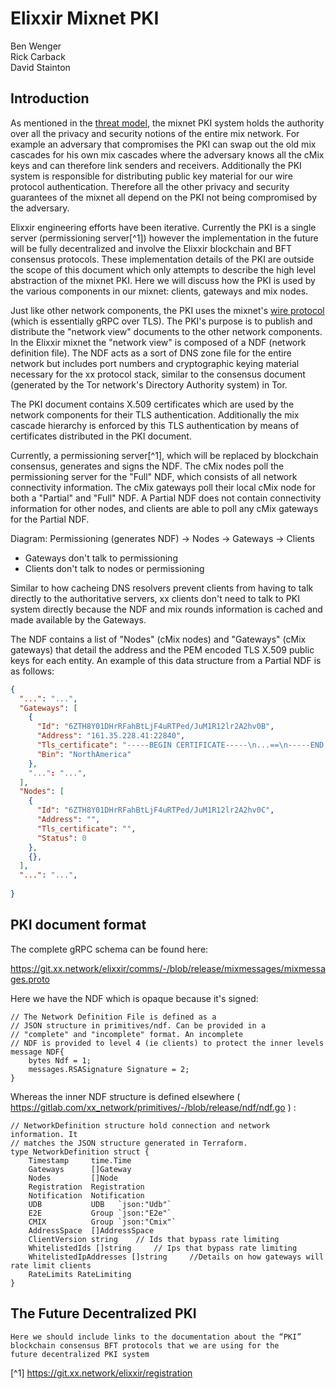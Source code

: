 
# Elixxir Mixnet PKI

Ben Wenger  
Rick Carback  
David Stainton  

## Introduction

As mentioned in the [threat model](threat_model.md), the mixnet PKI
system holds the authority over all the privacy and security notions
of the entire mix network. For example an adversary that compromises
the PKI can swap out the old mix cascades for his own mix cascades
where the adversary knows all the cMix keys and can therefore link
senders and receivers. Additionally the PKI system is responsible for
distributing public key material for our wire protocol
authentication. Therefore all the other privacy and security
guarantees of the mixnet all depend on the PKI not being compromised
by the adversary.

Elixxir engineering efforts have been iterative. Currently the PKI is
a single server (permissioning server[^1]) however the implementation
in the future will be fully decentralized and involve the Elixxir
blockchain and BFT consensus protocols. These implementation details
of the PKI are outside the scope of this document which only attempts
to describe the high level abstraction of the mixnet PKI. Here we will
discuss how the PKI is used by the various components in our mixnet:
clients, gateways and mix nodes.

Just like other network components, the PKI uses the mixnet's [wire
protocol](wire.md) (which is essentially gRPC over TLS). The PKI's
purpose is to publish and distribute the "network view"
documents to the other network components. In the Elixxir mixnet the
"network view" is composed of a NDF (network definition file).
The NDF acts as a sort of DNS zone file for the entire network
but includes port numbers and cryptographic keying material necessary
for the xx protocol stack, similar to the consensus document
(generated by the Tor network's Directory Authority system) in Tor.

The PKI document contains X.509 certificates which are used by the
network components for their TLS authentication. Additionally the mix
cascade hierarchy is enforced by this TLS authentication by means
of certificates distributed in the PKI document.

Currently, a permissioning server[^1], which will be replaced by 
blockchain consensus, generates and signs the NDF. The cMix nodes poll
the permissioning server for the "Full" NDF, which consists of all
network connectivity information. The cMix gateways poll their local 
cMix node for both a "Partial" and "Full" NDF. A Partial NDF does not
contain connectivity information for other nodes, and clients are able
to poll any cMix gateways for the Partial NDF.

Diagram: Permissioning (generates NDF) -> Nodes -> Gateways -> Clients

- Gateways don't talk to permissioning
- Clients don't talk to nodes or permissioning

Similar to how cacheing DNS resolvers prevent clients from having to
talk directly to the authoritative servers, xx clients don't need to talk
to PKI system directly because the NDF and mix rounds information is
cached and made available by the Gateways.

The NDF contains a list of "Nodes" (cMix nodes) and "Gateways" (cMix gateways) 
that detail the address and the PEM encoded TLS X.509 public keys for 
each entity. An example of this data structure from a Partial NDF is as follows: 

```json
{
  "...": "...",
  "Gateways": [
    {
      "Id": "6ZTH8Y01DHrRFahBtLjF4uRTPed/JuM1R12lr2A2hv0B",
      "Address": "161.35.228.41:22840",
      "Tls_certificate": "-----BEGIN CERTIFICATE-----\n...==\n-----END CERTIFICATE-----\n",
      "Bin": "NorthAmerica"
    },
    "...": "...", 
  ],
  "Nodes": [
    {
      "Id": "6ZTH8Y01DHrRFahBtLjF4uRTPed/JuM1R12lr2A2hv0C",
      "Address": "",
      "Tls_certificate": "",
      "Status": 0
    },
    {},
  ],
  "...": "...",
  
}
```

## PKI document format

The complete gRPC schema can be found here:

https://git.xx.network/elixxir/comms/-/blob/release/mixmessages/mixmessages.proto


Here we have the NDF which is opaque because it's signed:

	// The Network Definition File is defined as a
	// JSON structure in primitives/ndf. Can be provided in a
	// "complete" and "incomplete" format. An incomplete
	// NDF is provided to level 4 (ie clients) to protect the inner levels
	message NDF{
		bytes Ndf = 1;
		messages.RSASignature Signature = 2;
	}

Whereas the inner NDF structure is defined elsewhere ( https://gitlab.com/xx_network/primitives/-/blob/release/ndf/ndf.go ) :

	// NetworkDefinition structure hold connection and network information. It
	// matches the JSON structure generated in Terraform.
	type NetworkDefinition struct {
		Timestamp     time.Time
		Gateways      []Gateway
		Nodes         []Node
		Registration  Registration
		Notification  Notification
		UDB           UDB   `json:"Udb"`
		E2E           Group `json:"E2e"`
		CMIX          Group `json:"Cmix"`
		AddressSpace  []AddressSpace
		ClientVersion string 	// Ids that bypass rate limiting
		WhitelistedIds []string 	// Ips that bypass rate limiting
		WhitelistedIpAddresses []string 	//Details on how gateways will rate limit clients
		RateLimits RateLimiting
	}



## The Future Decentralized PKI

	Here we should include links to the documentation about the “PKI”
    blockchain consensus BFT protocols that we are using for the
    future decentralized PKI system


[^1] https://git.xx.network/elixxir/registration
